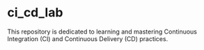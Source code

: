 # ci_cd_lab
This repository is dedicated to learning and mastering Continuous Integration (CI) and Continuous Delivery (CD) practices.
